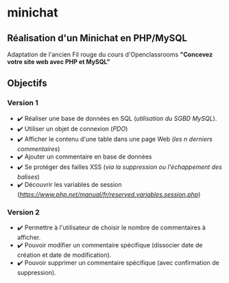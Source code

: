 # minichat

## Réalisation d'un Minichat en PHP/MySQL
Adaptation de l'ancien Fil rouge du cours d'Openclassrooms __"Concevez votre site web avec PHP et MySQL"__
## Objectifs
### Version 1
-  :heavy_check_mark: Réaliser une base de données en SQL (*utilisation du SGBD MySQL*).
-  :heavy_check_mark: Utiliser un objet de connexion (*PDO*)
-  :heavy_check_mark: Afficher le contenu d'une table dans une page Web (*les n derniers commentaires*)
-  :heavy_check_mark: Ajouter un commentaire en base de données
-  :heavy_check_mark: Se protéger des failles XSS (*via la suppression ou l'échappement des balises*)
-  :heavy_check_mark: Découvrir les variables de session (*https://www.php.net/manual/fr/reserved.variables.session.php*)

### Version 2
-  :heavy_check_mark: Permettre à l'utilisateur de choisir le nombre de commentaires à afficher.
-  :heavy_check_mark: Pouvoir modifier un commentaire spécifique (dissocier date de création et date de modification).
-  :heavy_check_mark: Pouvoir supprimer un commentaire spécifique (avec confirmation de suppression).
